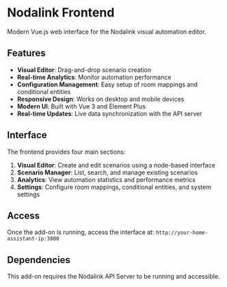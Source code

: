 # Nodalink Frontend

Modern Vue.js web interface for the Nodalink visual automation editor.

## Features

- **Visual Editor**: Drag-and-drop scenario creation
- **Real-time Analytics**: Monitor automation performance
- **Configuration Management**: Easy setup of room mappings and conditional entities
- **Responsive Design**: Works on desktop and mobile devices
- **Modern UI**: Built with Vue 3 and Element Plus
- **Real-time Updates**: Live data synchronization with the API server

## Interface

The frontend provides four main sections:

1. **Visual Editor**: Create and edit scenarios using a node-based interface
2. **Scenario Manager**: List, search, and manage existing scenarios
3. **Analytics**: View automation statistics and performance metrics
4. **Settings**: Configure room mappings, conditional entities, and system settings

## Access

Once the add-on is running, access the interface at:
`http://your-home-assistant-ip:3000`

## Dependencies

This add-on requires the Nodalink API Server to be running and accessible.
